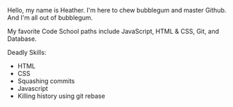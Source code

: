 Hello, my name is Heather. I'm here to chew bubblegum and master Github. And I'm all out of bubblegum.

My favorite Code School paths include JavaScript, HTML & CSS, Git, and Database.

Deadly Skills:

* HTML
* CSS
* Squashing commits
* Javascript
* Killing history using git rebase